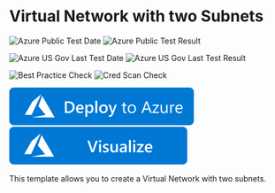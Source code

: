 # Virtual Network with two Subnets

![Azure Public Test Date](https://azurequickstartsservice.blob.core.windows.net/badges/101-vnet-two-subnets/PublicLastTestDate.svg)
![Azure Public Test Result](https://azurequickstartsservice.blob.core.windows.net/badges/101-vnet-two-subnets/PublicDeployment.svg)

![Azure US Gov Last Test Date](https://azurequickstartsservice.blob.core.windows.net/badges/101-vnet-two-subnets/FairfaxLastTestDate.svg)
![Azure US Gov Last Test Result](https://azurequickstartsservice.blob.core.windows.net/badges/101-vnet-two-subnets/FairfaxDeployment.svg)

![Best Practice Check](https://azurequickstartsservice.blob.core.windows.net/badges/101-vnet-two-subnets/BestPracticeResult.svg)
![Cred Scan Check](https://azurequickstartsservice.blob.core.windows.net/badges/101-vnet-two-subnets/CredScanResult.svg)

[![Deploy To Azure](https://raw.githubusercontent.com/Azure/azure-quickstart-templates/master/1-CONTRIBUTION-GUIDE/images/deploytoazure.svg?sanitize=true)]("https://portal.azure.com/#create/Microsoft.Template/uri/https%3A%2F%2Fraw.githubusercontent.com%2FAzure%2Fazure-quickstart-templates%2Fmaster%2F101-vnet-two-subnets%2Fazuredeploy.json")  [![Visualize](https://raw.githubusercontent.com/Azure/azure-quickstart-templates/master/1-CONTRIBUTION-GUIDE/images/visualizebutton.svg?sanitize=true)]("http://armviz.io/#/?load=https%3A%2F%2Fraw.githubusercontent.com%2FAzure%2Fazure-quickstart-templates%2Fmaster%2F101-vnet-two-subnets%2Fazuredeploy.json")
    


    


This template allows you to create a Virtual Network with two subnets.
